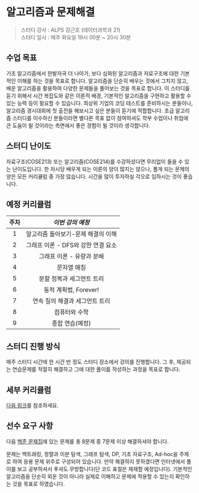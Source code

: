 # 알고리즘과 문제해결

> 스터디 강사 : ALPS 강근호 (데이터과학과 21)<br>스터디 일시 : 매주 화요일 19시 00분 ~ 20시 30분



## 수업 목표

기초 알고리즘에서 한발자국 더 나아가, 보다 심화된 알고리즘과 자료구조에 대한 기본적인 이해를 하는 것을 목표로 합니다. 알고리즘을 단순히 배우는 것에서 그치지 않고, 배운 알고리즘을 활용하여 다양한 문제들을 풀어보는 것을 목표로 합니다. 이 스터디를 듣기 위해서 시간 복잡도와 같은 이론적 배경, 기본적인 알고리즘을 구현하고 활용할 수 있는 능력 등이 필요할 수 있습니다. 최상위 기업의 코딩 테스트를 준비하시는 분들이나, 알고리즘 경시대회에 첫 출전을 해보시고 싶은 분들이 듣기에 적합합니다. 초급 알고리즘 스터디를 이수하신 분들이라면 별다른 목표 없이 참여하셔도 학부 수업이나 취업에 큰 도움이 될 것이라는 측면에서 좋은 경험이 될 것이라 생각합니다.



## 스터디 난이도

자료구조(COSE213) 또는 알고리즘(COSE214)를 수강하셨다면 무리없이 들을 수 있는 난이도입니다. 한 차시당 배우게 되는 이론의 양이 많지는 않으나, 풀게 되는 문제의 양은 모든 커리큘럼 중 가장 많습니다. 시간을 많이 투자하실 각오로 임하시는 것이 좋습니다.



## 예정 커리큘럼

| 주차 |          *이번 강의 예정*           |
| :--: | :---------------------------------: |
|  1   |       알고리즘 돌아보기-문제 해결의 이해       |
|  2   |       그래프 이론 - DFS와 강한 연결 요소        |
|  3   | 그래프 이론 - 유량과 분배  |
|  4   |           문자열 매칭          |
|  5   |      분할 정복과 세그먼트 트리      |
|  6   |        동적 계획법, Forever!    |
|  7   |       연속 질의 해결과 세그먼트 트리    |
|  8   |         컴퓨터와 수학        |
|  9   |           종합 연습(예정)           |



## 스터디 진행 방식

매주 스터디 시간에 한 시간 반 정도 스터디 장소에서 강의를 진행합니다. 그 후, 제공되는 연습문제를 적절히 해결하고 그에 대한 풀이를 작성하는 과정을 목표로 합니다.

## 세부 커리큘럼

[다음 링크](https://github.com/ALPS-Study/Introduction/blob/77ed93c94250f98dde3005337d4c393615480495/2023-1R/0x02%20%EC%A4%91%EA%B8%89%20%EC%95%8C%EA%B3%A0%EB%A6%AC%EC%A6%98%20%EC%8A%A4%ED%84%B0%EB%94%94/intermediate_study_2023.md)를 참조하세요.

## 선수 요구 사항
다음 [백준 문제집](https://www.acmicpc.net/workbook/view/14610)에 있는 문제를 총 8문제 중 7문제 이상 해결하셔야 합니다.

문제는 백트래킹, 정렬과 이분 탐색, 그래프 탐색, DP, 기초 자료구조, Ad-hoc을 주제로 하여 응용 문제 위주로 구성되어 있습니다. 만약 해결하지 못하겠다면 인터넷에서 풀이를 보고 공부하셔서 푸셔도 무방합니다(단 코드 표절은 제재할 예정입니다). 기본적인 알고리즘을 단순히 외운 것이 아니라 실제로 이해하고 문제에 적용할 수 있는지 확인하는 것을 목표로 하였습니다.
